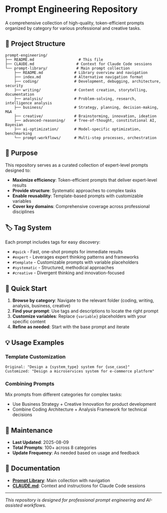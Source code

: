 # Prompt Engineering Repository

A comprehensive collection of high-quality, token-efficient prompts organized by category for various professional and creative tasks.

## 📁 Project Structure

```
prompt-engineering/
├── README.md                    # This file
├── CLAUDE.md                   # Context for Claude Code sessions
└── prompt-library/             # Main prompt collection
    ├── README.md              # Library overview and navigation
    ├── index.md               # Alternative navigation format
    ├── coding/                # Development, debugging, architecture, security
    ├── writing/               # Content creation, storytelling, documentation
    ├── analysis/              # Problem-solving, research, intelligence analysis
    ├── business/              # Strategy, planning, decision-making, M&A
    ├── creative/              # Brainstorming, innovation, ideation
    ├── advanced-reasoning/    # Tree-of-thought, constitutional AI, Bayesian
    ├── ai-optimization/       # Model-specific optimization, benchmarking
    └── prompt-workflows/      # Multi-step processes, orchestration
```

## 🎯 Purpose

This repository serves as a curated collection of expert-level prompts designed to:

- **Maximize efficiency**: Token-efficient prompts that deliver expert-level results
- **Provide structure**: Systematic approaches to complex tasks
- **Enable reusability**: Template-based prompts with customizable variables
- **Cover key domains**: Comprehensive coverage across professional disciplines

## 🏷️ Tag System

Each prompt includes tags for easy discovery:

- `#quick` - Fast, one-shot prompts for immediate results
- `#expert` - Leverages expert thinking patterns and frameworks
- `#template` - Customizable prompts with variable placeholders
- `#systematic` - Structured, methodical approaches
- `#creative` - Divergent thinking and innovation-focused

## 🚀 Quick Start

1. **Browse by category**: Navigate to the relevant folder (coding, writing, analysis, business, creative)
2. **Find your prompt**: Use tags and descriptions to locate the right prompt
3. **Customize variables**: Replace `{variable}` placeholders with your specific content
4. **Refine as needed**: Start with the base prompt and iterate

## 💡 Usage Examples

### Template Customization
```
Original: "Design a {system_type} system for {use_case}"
Customized: "Design a microservices system for e-commerce platform"
```

### Combining Prompts
Mix prompts from different categories for complex tasks:
- Use Business Strategy + Creative Innovation for product development
- Combine Coding Architecture + Analysis Framework for technical decisions

## 🔧 Maintenance

- **Last Updated**: 2025-08-09
- **Total Prompts**: 100+ across 8 categories
- **Update Frequency**: As needed based on usage and feedback

## 📖 Documentation

- **[Prompt Library](/prompt-library/README.md)**: Main collection with navigation
- **[CLAUDE.md](/CLAUDE.md)**: Context and instructions for Claude Code sessions

---

*This repository is designed for professional prompt engineering and AI-assisted workflows.*
